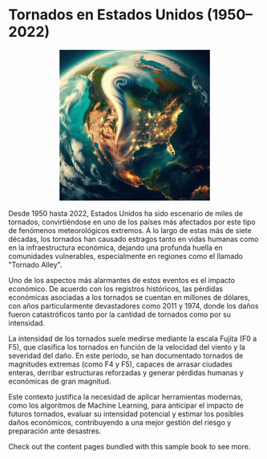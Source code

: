 # Tornados en Estados Unidos (1950–2022)

<p align="center">
  <img src="../_static/Portada_Tornado.png" alt="Portada Tornado" width="300">
</p>

Desde 1950 hasta 2022, Estados Unidos ha sido escenario de miles de tornados, convirtiéndose en uno de los países más afectados por este tipo de fenómenos meteorológicos extremos. A lo largo de estas más de siete décadas, los tornados han causado estragos tanto en vidas humanas como en la infraestructura económica, dejando una profunda huella en comunidades vulnerables, especialmente en regiones como el llamado "Tornado Alley".

Uno de los aspectos más alarmantes de estos eventos es el impacto económico. De acuerdo con los registros históricos, las pérdidas económicas asociadas a los tornados se cuentan en millones de dólares, con años particularmente devastadores como 2011 y 1974, donde los daños fueron catastróficos tanto por la cantidad de tornados como por su intensidad.

La intensidad de los tornados suele medirse mediante la escala Fujita (F0 a F5), que clasifica los tornados en función de la velocidad del viento y la severidad del daño. En este período, se han documentado tornados de magnitudes extremas (como F4 y F5), capaces de arrasar ciudades enteras, derribar estructuras reforzadas y generar pérdidas humanas y económicas de gran magnitud.

Este contexto justifica la necesidad de aplicar herramientas modernas, como los algoritmos de Machine Learning, para anticipar el impacto de futuros tornados, evaluar su intensidad potencial y estimar los posibles daños económicos, contribuyendo a una mejor gestión del riesgo y preparación ante desastres.


Check out the content pages bundled with this sample book to see more.

```{tableofcontents}
```
